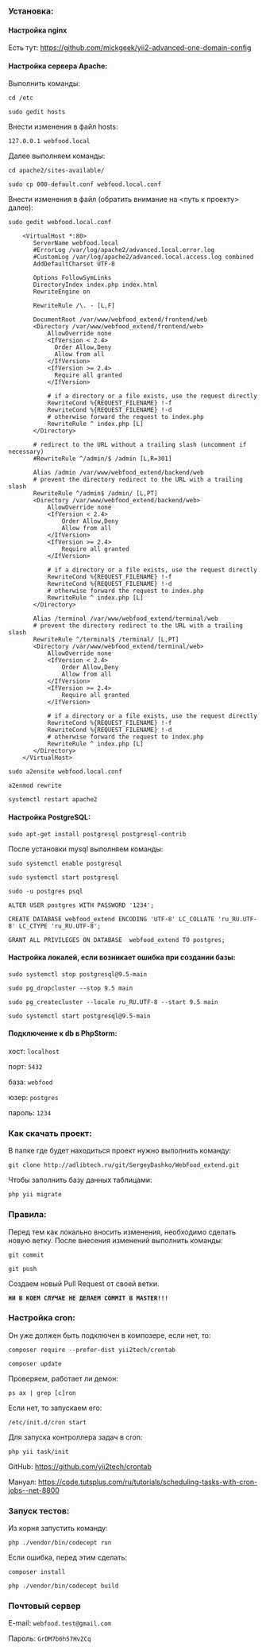 ### **Установка:**

#### Настройка nginx

Есть тут: https://github.com/mickgeek/yii2-advanced-one-domain-config

#### Настройка сервера Apache:

Выполнить команды:

`cd /etc`

`sudo gedit hosts`

Внести изменения в файл hosts:

`127.0.0.1 webfood.local`

Далее выполняем команды:

`cd apache2/sites-available/`

`sudo cp 000-default.conf webfood.local.conf`

Внести изменения в файл (обратить внимание на <путь к проекту> далее):

`sudo gedit webfood.local.conf`

        <VirtualHost *:80>
           ServerName webfood.local      
           #ErrorLog /var/log/apache2/advanced.local.error.log
           #CustomLog /var/log/apache2/advanced.local.access.log combined
           AddDefaultCharset UTF-8
        
           Options FollowSymLinks
           DirectoryIndex index.php index.html
           RewriteEngine on
        
           RewriteRule /\. - [L,F]
        
           DocumentRoot /var/www/webfood_extend/frontend/web
           <Directory /var/www/webfood_extend/frontend/web>
               AllowOverride none
               <IfVersion < 2.4>
                 Order Allow,Deny
                 Allow from all
               </IfVersion>
               <IfVersion >= 2.4>
                 Require all granted
               </IfVersion>
        
               # if a directory or a file exists, use the request directly
               RewriteCond %{REQUEST_FILENAME} !-f
               RewriteCond %{REQUEST_FILENAME} !-d
               # otherwise forward the request to index.php
               RewriteRule ^ index.php [L]
           </Directory>
        
           # redirect to the URL without a trailing slash (uncomment if necessary)
           #RewriteRule ^/admin/$ /admin [L,R=301]
        
           Alias /admin /var/www/webfood_extend/backend/web
           # prevent the directory redirect to the URL with a trailing slash
           RewriteRule ^/admin$ /admin/ [L,PT]
           <Directory /var/www/webfood_extend/backend/web>
               AllowOverride none
               <IfVersion < 2.4>
                   Order Allow,Deny
                   Allow from all
               </IfVersion>
               <IfVersion >= 2.4>
                   Require all granted
               </IfVersion>
        
               # if a directory or a file exists, use the request directly
               RewriteCond %{REQUEST_FILENAME} !-f
               RewriteCond %{REQUEST_FILENAME} !-d
               # otherwise forward the request to index.php
               RewriteRule ^ index.php [L]
           </Directory>
           
           Alias /terminal /var/www/webfood_extend/terminal/web
           # prevent the directory redirect to the URL with a trailing slash
           RewriteRule ^/terminal$ /terminal/ [L,PT]
           <Directory /var/www/webfood_extend/terminal/web>
               AllowOverride none
               <IfVersion < 2.4>
                   Order Allow,Deny
                   Allow from all
               </IfVersion>
               <IfVersion >= 2.4>
                   Require all granted
               </IfVersion>
        
               # if a directory or a file exists, use the request directly
               RewriteCond %{REQUEST_FILENAME} !-f
               RewriteCond %{REQUEST_FILENAME} !-d
               # otherwise forward the request to index.php
               RewriteRule ^ index.php [L]
           </Directory>
        </VirtualHost>

`sudo a2ensite webfood.local.conf`

`a2enmod rewrite`

`systemctl restart apache2`


#### Настройка PostgreSQL:

`sudo apt-get install postgresql postgresql-contrib`

После установки mysql выполняем команды:

`sudo systemctl enable postgresql`

`sudo systemctl start postgresql`

`sudo -u postgres psql`

`ALTER USER postgres WITH PASSWORD '1234';`

`CREATE DATABASE webfood_extend ENCODING 'UTF-8' LC_COLLATE 'ru_RU.UTF-8' LC_CTYPE 'ru_RU.UTF-8';`

`GRANT ALL PRIVILEGES ON DATABASE  webfood_extend TO postgres;`

#### Настройка локалей, если возникает ошибка при создании базы:

`sudo systemctl stop postgresql@9.5-main`

`sudo pg_dropcluster --stop 9.5 main`

`sudo pg_createcluster --locale ru_RU.UTF-8 --start 9.5 main`

`sudo systemctl start postgresql@9.5-main`

#### Подключение к db в PhpStorm:

хост:   `localhost`

порт:   `5432`

база:   `webfood`

юзер:   `postgres`

пароль: `1234`

### **Как скачать проект:**

В папке где будет находиться проект нужно выполнить команду:

`git clone http://adlibtech.ru/git/SergeyDashko/WebFood_extend.git`

Чтобы заполнить базу данных таблицами:

`php yii migrate`


### **Правила:**

Перед тем как локально вносить изменения, необходимо сделать новую ветку. 
После внесения изменений выполнить команды:

`git commit`

`git push`

Создаем новый Pull Request от своей ветки.

**`НИ В КОЕМ СЛУЧАЕ НЕ ДЕЛАЕМ COMMIT В MASTER!!!`**


### **Настройка cron:**

Он уже должен быть подключен в композере, если нет, то:

`composer require --prefer-dist yii2tech/crontab`

`composer update`

Проверяем, работает ли демон:

`ps ax | grep [c]ron`

Если нет, то запускаем его:

`/etc/init.d/cron start`

Для запуска контроллера задач в cron:

`php yii task/init`

GitHub: https://github.com/yii2tech/crontab

Мануал: https://code.tutsplus.com/ru/tutorials/scheduling-tasks-with-cron-jobs--net-8800


### **Запуск тестов:**

Из корня запустить команду:

`php ./vendor/bin/codecept run`

Если ошибка, перед этим сделать: 

`composer install`

`php ./vendor/bin/codecept build`


### **Почтовый сервер**

E-mail: `webfood.test@gmail.com`

Пароль: `GrDM7b6h57HvZCq`